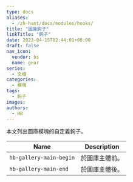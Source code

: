 ```yaml
---
type: docs
aliases:
  - /zh-hant/docs/modules/hooks/
title: "圖庫鉤子"
linkTitle: "鉤子"
date: 2023-04-15T02:44:01+08:00
draft: false
nav_icon:
  vendor: bs
  name: gear
series:
  - 文檔
categories:
  - 模塊
tags:
  - 鉤子
images:
authors:
  - HB
---
```


本文列出圖庫模塊的自定義鉤子。

<!--more-->

| Name                    | Description    |
| ----------------------- | -------------- |
| `hb-gallery-main-begin` | 於圖庫主體前。 |
| `hb-gallery-main-end`   | 於圖庫主體後。 |
